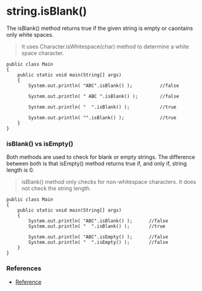 # string.isBlank()

The isBlank() method returns true if the given string is empty or caontains only white spaces.


> It uses Character.isWhitespace(char) method to determine a white space character.

```
public class Main 
{
    public static void main(String[] args) 
    {
        System.out.println( "ABC".isBlank() );          //false
 
        System.out.println( " ABC ".isBlank() );        //false
 
        System.out.println( "  ".isBlank() );           //true
 
        System.out.println( "".isBlank() );             //true
    }
}
```

### isBlank() vs isEmpty()
Both methods are used to check for blank or empty strings. The difference between both is that isEmpty() method returns true if, and only if, string length is 0.


> isBlank() method only checks for non-whitespace characters. It does not check the string length.
```
public class Main 
{
    public static void main(String[] args) 
    {
        System.out.println( "ABC".isBlank() );      //false
        System.out.println( "  ".isBlank() );       //true
 
        System.out.println( "ABC".isEmpty() );      //false
        System.out.println( "  ".isEmpty() );       //false
    }
}
```

### References
- [Reference](https://howtodoinjava.com/java11/check-blank-string/)
